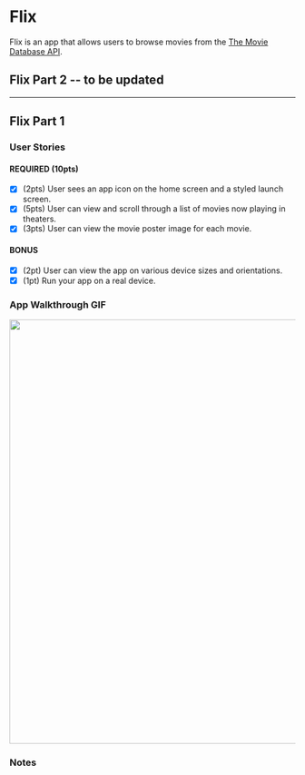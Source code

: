 # Flix

Flix is an app that allows users to browse movies from the [The Movie Database API](http://docs.themoviedb.apiary.io/#).

## Flix Part 2 -- to be updated
---

## Flix Part 1

### User Stories

#### REQUIRED (10pts)
- [x] (2pts) User sees an app icon on the home screen and a styled launch screen.
- [x] (5pts) User can view and scroll through a list of movies now playing in theaters.
- [x] (3pts) User can view the movie poster image for each movie.

#### BONUS
- [x] (2pt) User can view the app on various device sizes and orientations.
- [x] (1pt) Run your app on a real device.

### App Walkthrough GIF

<img src= "http://g.recordit.co/alCwxPG3KC.gif" width=748><br>

### Notes
